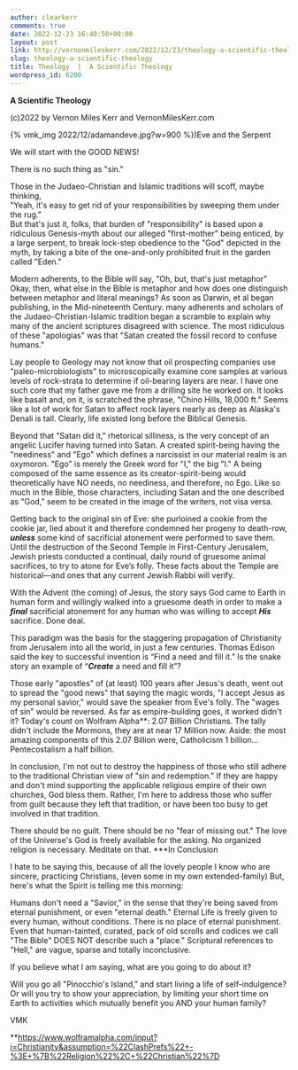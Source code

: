 ```yaml
---
author: clearkerr
comments: true
date: 2022-12-23 16:40:50+00:00
layout: post
link: http://vernonmileskerr.com/2022/12/23/theology-a-scientific-theology/
slug: theology-a-scientific-theology
title: Theology  |  A Scientific Theology
wordpress_id: 6200
---
```





**A Scientific Theology**







  
(c)2022 by Vernon Miles Kerr and VernonMilesKerr.com





{% vmk_img 2022/12/adamandeve.jpg?w=900 %})Eve and the Serpent





We will start with the GOOD NEWS!







There is no such thing as "sin."







Those in the Judaeo-Christian and Islamic traditions will scoff, maybe thinking,  
"Yeah, it's easy to get rid of your responsibilities by sweeping them under the rug."  
But that's just it, folks, that burden of "responsibility" is based upon a ridiculous Genesis-myth about our alleged "first-mother" being enticed, by a large serpent, to break lock-step obedience to the "God" depicted in the myth, by taking a bite of the one-and-only prohibited fruit in the garden called "Eden."







Modern adherents, to the Bible will say, "Oh, but, that's just metaphor" Okay, then, what else in the Bible is metaphor and how does one distinguish between metaphor and literal meanings? As soon as Darwin, et al began publishing, in the Mid-nineteenth Century. many adherents and scholars of the Judaeo-Christian-Islamic tradition began a scramble to explain why many of the ancient scriptures disagreed with science. The most ridiculous of these "apologias" was that "Satan created the fossil record to confuse humans."







Lay people to Geology may not know that oil prospecting companies use "paleo-microbiologists" to microscopically examine core samples at various levels of rock-strata to determine if oil-bearing layers are near. I have one such core that my father gave me from a drilling site he worked on. It looks like basalt and, on it, is scratched the phrase, "Chino Hills, 18,000 ft." Seems like a lot of work for Satan to affect rock layers nearly as deep as Alaska's Denali is tall. Clearly, life existed long before the Biblical Genesis.







Beyond that "Satan did it," rhetorical silliness, is the very concept of an angelic Lucifer having turned into Satan. A created spirit-being having the "neediness" and "Ego" which defines a narcissist in our material realm is an oxymoron. "Ego" is merely the Greek word for "I," the big "I." A being composed of the same essence as its creator-spirit-being would theoretically have NO needs, no neediness, and therefore, no Ego. Like so much in the Bible, those characters, including Satan and the one described as "God," seem to be created in the image of the writers, not visa versa.







Getting back to the original sin of Eve: she purloined a cookie from the cookie jar, lied about it and therefore condemned her progeny to death-row, **_unless_** some kind of sacrificial atonement were performed to save them. Until the destruction of the Second Temple in First-Century Jerusalem, Jewish priests conducted a continual, daily round of gruesome animal sacrifices, to try to atone for Eve’s folly. These facts about the Temple are historical—and ones that any current Jewish Rabbi will verify.







With the Advent (the coming) of Jesus, the story says God came to Earth in human form and willingly walked into a gruesome death in order to make a **_final_** sacrificial atonement for any human who was willing to accept **_His_** sacrifice. Done deal.







This paradigm was the basis for the staggering propagation of Christianity from Jerusalem into all the world, in just a few centuries. Thomas Edison said the key to successful invention is “Find a need and fill it.” Is the snake story an example of “**_Create_** a need and fill it”?







Those early "apostles" of (at least) 100 years after Jesus's death, went out to spread the "good news" that saying the magic words, "I accept Jesus as my personal savior," would save the speaker from Eve's folly. The "wages of sin" would be reversed. As far as empire-building goes, it worked didn't it? Today's count on Wolfram Alpha**: 2.07 Billion Christians. The tally didn't include the Mormons, they are at near 17 Million now. Aside: the most amazing components of this 2.07 Billion were, Catholicism 1 billion…Pentecostalism a half billion.







In conclusion, I'm not out to destroy the happiness of those who still adhere to the traditional Christian view of "sin and redemption." If they are happy and don't mind supporting the applicable religious empire of their own churches, God bless them. Rather, I'm here to address those who suffer from guilt because they left that tradition, or have been too busy to get involved in that tradition.







There should be no guilt. There should be no "fear of missing out." The love of the Universe's God is freely available for the asking. No organized religion is necessary. Meditate on that.
***In Conclusion

I hate to be saying this, because of all the lovely people I know who are sincere, practicing Christians, (even some in my own extended-family) But, here's what the Spirit is telling me this morning:

Humans don't need a "Savior," in the sense that they're being saved from eternal punishment, or even "eternal death."
 Eternal Life is freely given to every human, without conditions. There is no place of eternal punishment. Even that human-tainted, curated, pack of old scrolls and codices we call "The Bible" DOES NOT describe such a "place." Scriptural references to "Hell," are vague, sparse and totally inconclusive.

If you believe what I am saying, what are you going to do about it?

Will you go all "Pinocchio's Island," and start living a life of self-indulgence? Or will you try to show your appreciation, by limiting your short time on Earth to activities which mutually benefit you AND your human family?







VMK







**https://www.wolframalpha.com/input?i=Christianity&assumption=%22ClashPrefs%22+-%3E+%7B%22Religion%22%2C+%22Christian%22%7D



